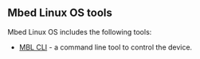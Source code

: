 ## Mbed Linux OS tools

Mbed Linux OS includes the following tools:

* [MBL CLI]() - a command line tool to control the device.

